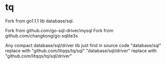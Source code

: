 tq
==


Fork from go1.1.1 lib database/sql.

Fork from github.com/go-sql-driver/mysql
Fork from github.com/changkong/go-sqlite3s

Any compact database/sql/driver lib just find in source code
"database/sql"  replace with "github.com/litqqs/tq/sql"
"database/sql/driver"  replace with "github.com/litqqs/tq/sql/driver"



